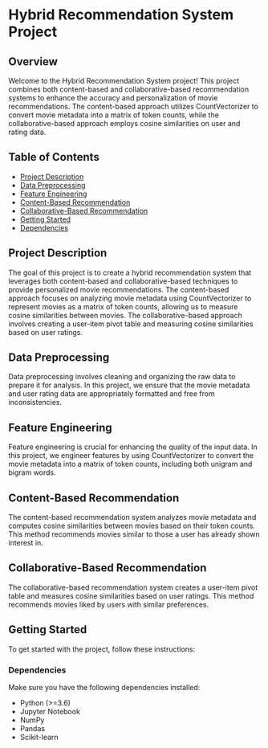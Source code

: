 # Hybrid Recommendation System Project

## Overview

Welcome to the Hybrid Recommendation System project! This project combines both content-based and collaborative-based recommendation systems to enhance the accuracy and personalization of movie recommendations. The content-based approach utilizes CountVectorizer to convert movie metadata into a matrix of token counts, while the collaborative-based approach employs cosine similarities on user and rating data.

## Table of Contents

- [Project Description](#project-description)
- [Data Preprocessing](#data-preprocessing)
- [Feature Engineering](#feature-engineering)
- [Content-Based Recommendation](#content-based-recommendation)
- [Collaborative-Based Recommendation](#collaborative-based-recommendation)
- [Getting Started](#getting-started)
- [Dependencies](#dependencies)

## Project Description

The goal of this project is to create a hybrid recommendation system that leverages both content-based and collaborative-based techniques to provide personalized movie recommendations. The content-based approach focuses on analyzing movie metadata using CountVectorizer to represent movies as a matrix of token counts, allowing us to measure cosine similarities between movies. The collaborative-based approach involves creating a user-item pivot table and measuring cosine similarities based on user ratings.

## Data Preprocessing

Data preprocessing involves cleaning and organizing the raw data to prepare it for analysis. In this project, we ensure that the movie metadata and user rating data are appropriately formatted and free from inconsistencies.

## Feature Engineering

Feature engineering is crucial for enhancing the quality of the input data. In this project, we engineer features by using CountVectorizer to convert the movie metadata into a matrix of token counts, including both unigram and bigram words.

## Content-Based Recommendation

The content-based recommendation system analyzes movie metadata and computes cosine similarities between movies based on their token counts. This method recommends movies similar to those a user has already shown interest in.

## Collaborative-Based Recommendation

The collaborative-based recommendation system creates a user-item pivot table and measures cosine similarities based on user ratings. This method recommends movies liked by users with similar preferences.

## Getting Started

To get started with the project, follow these instructions:

### Dependencies

Make sure you have the following dependencies installed:

- Python (>=3.6)
- Jupyter Notebook
- NumPy
- Pandas
- Scikit-learn

